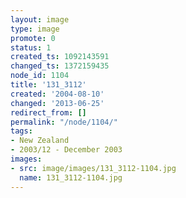 ```yaml
---
layout: image
type: image
promote: 0
status: 1
created_ts: 1092143591
changed_ts: 1372159435
node_id: 1104
title: '131_3112'
created: '2004-08-10'
changed: '2013-06-25'
redirect_from: []
permalink: "/node/1104/"
tags:
- New Zealand
- 2003/12 - December 2003
images:
- src: image/images/131_3112-1104.jpg
  name: 131_3112-1104.jpg
---
```


